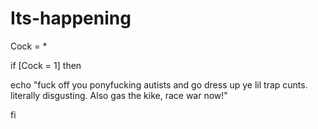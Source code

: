 Its-happening
=============
Cock = *

if [Cock = 1] then

echo "fuck off you ponyfucking autists and go dress up ye lil trap cunts. literally disgusting. Also gas the kike, race war now!"

fi
